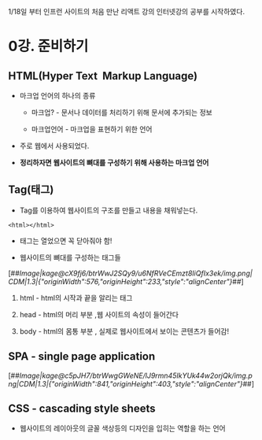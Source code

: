 1/18일 부터 인프런 사이트의 처음 만난 리액트 강의 인터넷강의 공부를 시작하였다.

# 0강. 준비하기

## HTML(Hyper Text  Markup Language)

- 마크업 언어의 하나의 종류

    - 마크업? - 문서나 데이터를 처리하기 위해 문서에 추가되는 정보

    - 마크업언어 - 마크업을 표현하기 위한 언어

- 주로 웹에서 사용되었다.

- **정리하자면 웹사이트의 뼈대를 구성하기 위해 사용하는 마크업 언어**

## Tag(태그)
- Tag를 이용하여 웹사이트의 구조를 만들고 내용을 채워넣는다.

``<html></html>``

- 태그는 열었으면 꼭 닫아줘야 함!

- 웹사이트의 뼈대를 구성하는 태그들

[##_Image|kage@cX9fj6/btrWwJ2SQy9/u6NfRVeCEmzt8IiQfIx3ek/img.png|CDM|1.3|{"originWidth":576,"originHeight":233,"style":"alignCenter"}_##]

1. html - html의 시작과 끝을 알리는 태그

2. head - html의 머리 부분 ,웹 사이트의 속성이 들어간다

3. body - html의 몸통 부분 , 실제로 웹사이트에서 보이는 콘텐츠가 들어감!

## SPA - single page application

[##_Image|kage@c5pJH7/btrWwgGWeNE/lJ9rmn45IkYUk44w2orjQk/img.png|CDM|1.3|{"originWidth":841,"originHeight":403,"style":"alignCenter"}_##]

## CSS - cascading style sheets

- 웹사이트의 레이아웃의 글꼴 색상등의 디자인을 입히는 역할을 하는 언어